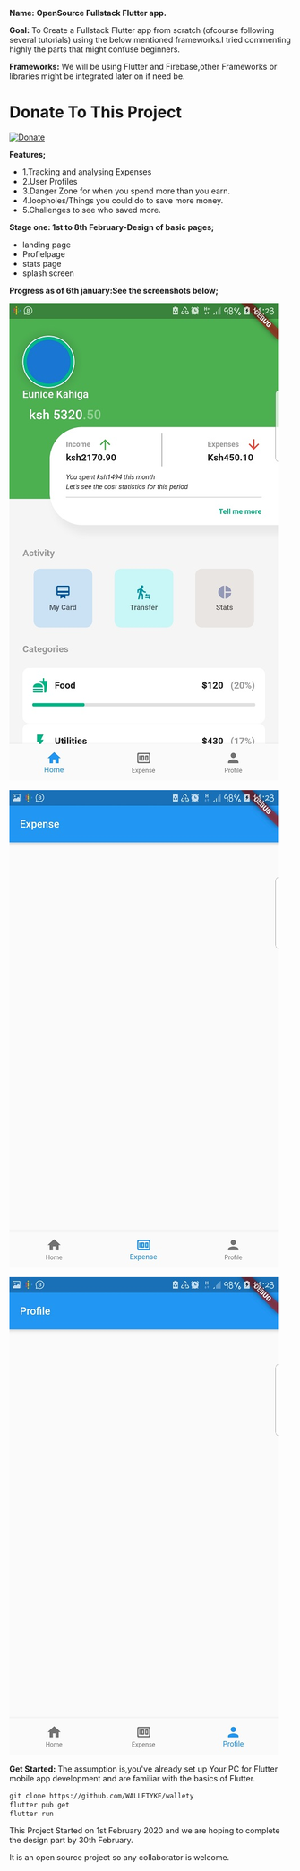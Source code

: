 **Name:** **OpenSource Fullstack Flutter app.**

**Goal:** To Create a Fullstack Flutter app from scratch (ofcourse following several tutorials) using the below mentioned frameworks.I tried commenting highly the parts that might confuse beginners.

**Frameworks:** We will be using Flutter and Firebase,other Frameworks or libraries might be integrated later on if need be.


# Donate To This Project
[![Donate](https://img.shields.io/badge/Donate-PayPal-green.svg)](https://www.paypal.com/donate?hosted_button_id=SATUJHPS3GFJ8)

**Features;**
* 1.Tracking and analysing Expenses 
* 2.User Profiles 
* 3.Danger Zone for when you spend more than you earn. 
* 4.loopholes/Things you could do to save more money. 
* 5.Challenges to see who saved more.

**Stage one: 1st to 8th February-Design of basic pages;**

* landing page 
* Profielpage 
* stats page 
* splash screen


**Progress as of 6th january:See the screenshots below;**


![Image description](https://github.com/WALLETYKE/wallety/blob/master/screenshots/Screenshot1.jpg?raw=true)

![Image description](https://github.com/WALLETYKE/wallety/blob/master/screenshots/Screenshot2.jpg?raw=true)

![Image description](https://github.com/WALLETYKE/wallety/blob/master/screenshots/Screenshot3.jpg?raw=true)


**Get Started:**
The assumption is,you've already set up Your PC for Flutter mobile app development and are familiar with the basics of Flutter.

```
git clone https://github.com/WALLETYKE/wallety
flutter pub get
flutter run
```




This Project Started on 1st February 2020 and we are hoping to complete the design part by 30th February.

It is an open source project so any collaborator is welcome.
